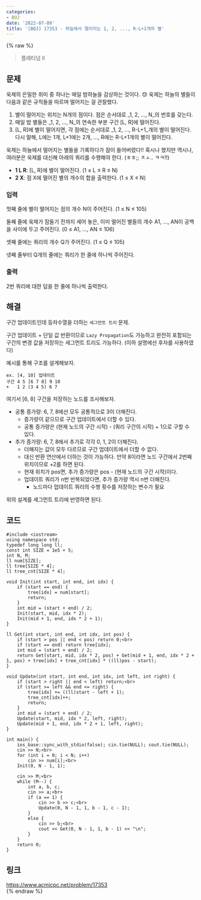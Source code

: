 ```yaml
---
categories:
- BOJ
date: '2022-07-09'
title: '[BOJ] 17353 - 하늘에서 떨어지는 1, 2, ..., R-L+1개의 별'
---
```


{% raw %}
> 플래티넘 II<br>

## 문제
욱제의 은밀한 취미 중 하나는 매일 밤하늘을 감상하는 것이다. 😓 욱제는 하늘의 별들이 다음과 같은 규칙들을 따르며 떨어지는 걸 관찰했다.

1.  별이 떨어지는 위치는 N개의 점이다. 점은 순서대로 _1, 2, ..., N_의 번호를 갖는다.
2.  매일 밤 별들은  _1, 2, ..., N_의 연속한 부분 구간 [L, R]에 떨어진다.
3.  [L, R]에 별이 떨어지면, 각 점에는 순서대로  _1, 2, ..., R-L+1_개의 별이 떨어진다. 다시 말해, L에는 1개, L+1에는 2개, ..., R에는 R-L+1개의 별이 떨어진다.

욱제는 하늘에서 떨어지는 별들을 기록하다가 잠이 들어버렸다!! 혹시나 했지만 역시나, 여러분은 욱제를 대신해 아래의 쿼리를 수행해야 한다. (ㅎㅎ;; ㅈㅅ.. ㅋㅋ!!)

-   **1 L R**: [L, R]에 별이 떨어진다. (1 ≤ L ≤ R ≤ N)
-   **2 X**: 점 X에 떨어진 별의 개수의 합을 출력한다. (1 ≤ X ≤ N)

### 입력
첫째 줄에 별이 떨어지는 점의 개수 N이 주어진다. (1 ≤ N ≤ 105)

둘째 줄에 욱제가 잠들기 전까지 세어 놓은, 이미 떨어진 별들의 개수 A1, ..., AN이 공백을 사이에 두고 주어진다. (0 ≤ A1, ..., AN ≤ 106)

셋째 줄에는 쿼리의 개수 Q가 주어진다. (1 ≤ Q ≤ 105)

넷째 줄부터 Q개의 줄에는 쿼리가 한 줄에 하나씩 주어진다.

### 출력
2번 쿼리에 대한 답을 한 줄에 하나씩 출력한다.

## 해결
구간 업데이트인데 등차수열을 더하는 `세그먼트 트리` 문제.

구간 업데이트 + 단일 값 반환이므로 `Lazy Propagation`도 가능하고 완전히 포함되는 구간의 변경 값을 저장하는 세그먼트 트리도 가능하다. (이하 설명에선 후자를 사용하였다)

예시를 통해 구조를 설계해보자.
```
ex. [4, 10] 업데이트
구간 4 5 [6 7 8] 9 10
+   1 2 (3 4 5) 6 7
```
여기서 [6, 8] 구간을 저장하는 노드를 조사해보자.
- 공통 증가량: 6, 7, 8에선 모두 공통적으로 3이 더해진다.
	- 증가량이 같으므로 구간 업데이트에서 더할 수 있다.
	- 공통 증가량은 (현재 노드의 구간 시작) - (쿼리 구간의 시작) + 1으로 구할 수 있다.
- 추가 증가량: 6, 7, 8에서 추가로 각각 0, 1, 2이 더해진다.
	- 더해지는 값이 모두 다르므로 구간 업데이트에서 더할 수 없다.
	- 대신 반환 연산에서 더하는 것이 가능하다. 만약 8이라면 노드 구간에서 2번째 위치이므로 +2를 하면 된다.
	- 현재 위치가 pos면, 추가 증가량은 pos - (현재 노드의 구간 시작)이다.
	- 업데이트 쿼리가 n번 반복되었다면, 추가 증가량 역시 n번 더해진다.
		- 노드마다 업데이트 쿼리의 수행 횟수를 저장하는 변수가 필요

위의 설계를 세그먼트 트리에 반영하면 된다.

## 코드
```
#include <iostream>
using namespace std;
typedef long long ll;
const int SIZE = 1e5 + 5;
int N, M;
ll num[SIZE];
ll tree[SIZE * 4];
ll tree_cnt[SIZE * 4];

void Init(int start, int end, int idx) {
	if (start == end) {
		tree[idx] = num[start];
		return;
	}
	int mid = (start + end) / 2;
	Init(start, mid, idx * 2);
	Init(mid + 1, end, idx * 2 + 1);
}

ll Get(int start, int end, int idx, int pos) {
	if (start > pos || end < pos) return 0;<br>
	if (start == end) return tree[idx];
	int mid = (start + end) / 2;
	return Get(start, mid, idx * 2, pos) + Get(mid + 1, end, idx * 2 + 1, pos) + tree[idx] + tree_cnt[idx] * ((ll)pos - start);
}

void Update(int start, int end, int idx, int left, int right) {
	if (start > right || end < left) return;<br>
	if (start >= left && end <= right) {
		tree[idx] += ((ll)start - left + 1);
		tree_cnt[idx]++;
		return;
	}
	int mid = (start + end) / 2;
	Update(start, mid, idx * 2, left, right);
	Update(mid + 1, end, idx * 2 + 1, left, right);
}

int main() {
	ios_base::sync_with_stdio(false); cin.tie(NULL); cout.tie(NULL);
	cin >> N;<br>
	for (int i = 0; i < N; i++)
		cin >> num[i];<br>
	Init(0, N - 1, 1);

	cin >> M;<br>
	while (M--) {
		int a, b, c;
		cin >> a;<br>
		if (a == 1) {
			cin >> b >> c;<br>
			Update(0, N - 1, 1, b - 1, c - 1);
		}
		else {
			cin >> b;<br>
			cout << Get(0, N - 1, 1, b - 1) << "\n";
		}
	}
	return 0;
}
```

## 링크
https://www.acmicpc.net/problem/17353<br>
{% endraw %}